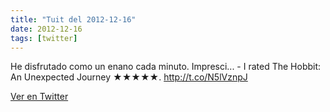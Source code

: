 ```yaml
---
title: "Tuit del 2012-12-16"
date: 2012-12-16
tags: [twitter]
---
```


He disfrutado como un enano cada minuto. Impresci... - I rated The Hobbit: An Unexpected Journey ★★★★★. http://t.co/N5lVznpJ



[Ver en Twitter](https://twitter.com/i/web/status/280138127086059521)
